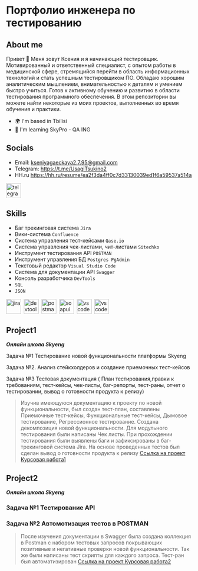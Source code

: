 # Портфолио инженера по тестированию 

## About me

Привет 👋 Меня зовут Ксения и я начинающий тестировщик. Мотивированный и ответственный специалист, с опытом работы в медицинской сфере, стремящийся перейти в область информационных технологий и стать успешным тестировщиком ПО. Обладаю хорошим аналитическим мышлением, внимательностью к деталям и умением быстро учиться. Готов к активному обучению и развитию в области тестирования программного обеспечения. В этом репозитории вы можете найти некоторые из моих проектов, выполненных во время обучения и практики.

* 🌍  I'm based in Tbilisi
* 🧠  I'm learning SkyPro - QA ING
## Socials
- Email: kseniyagaeckaya2.7.95@gmail.com
- Telegram: https://t.me/UsagiTsukino2
- HH.ru https://hh.ru/resume/ea2f3da4ff0c7d33130039ed1f6a59537a514a
<div id="badges">
    <a href="https://t.me/UsagiTsukino2" target="_blank">
      <img src="https://cdn-icons-png.flaticon.com/512/2111/2111646.png" width="40" height="40" alt="telegram" />
    </a>
  </div>

## Skills
- Баг трекинговая система  ``Jira``
- Вики-система ``Confluence``
- Система управления тест-кейсами ``Qase.io``
- Система управления чек-листами, чит-листами ``Sitechko``
- Инструмент тестирования API ``POSTMAN``
- Инструмент управления БД ``Postgres PgAdmin``
- Текстовый редактор ``Visual Studio Code``
- Система для документации API ``Swagger``
- Консоль разработчика ``DevTools``
- ``SQL``
- ``JSON``
<div>
  <img src="https://cdn.jsdelivr.net/gh/devicons/devicon/icons/jira/jira-original.svg" title="jira" alt="jira" width="40" height="40"/>&nbsp
  <img src="https://d33wubrfki0l68.cloudfront.net/38b5c953a4667366685d55db55d057c86db1fc54/a0fdc/static/acae6b24d940347661ca901ea07f47c1/chrome-dev-logo-icon.png" title="devtools" alt="devtools" width="40" height="40"/>&nbsp
   <img src="https://seeklogo.com/images/P/postman-logo-0087CA0D15-seeklogo.com.png" title="postman" alt="postman" width="40" height="40"/>&nbsp
   <img src="https://static0.smartbear.co/smartbearbrand/media/images/home/soapui-icon.svg" title="soapui" alt="soapui" width="40" height="40"/>&nbsp
     <img src="https://cdn.jsdelivr.net/gh/devicons/devicon/icons/vscode/vscode-original.svg" title="vscode" alt="vscode" width="40" height="40"/>&nbsp
        <img src="https://www.postgresql.org/" title="postgresql" alt="vscode" width="40" height="40"/>&nbsp
  
</div>

## Project1
  ***Онлайн школа Skyeng***

Задача №1 Тестирование новой функциональности платформы Skyeng

Задача №2. Анализ стейкхолдеров и создание приемочных тест-кейсов

Задача №3 Тестовая документация ( План тестирования,правки к требованиям, тест-кейсы, чек-листы, баг-репорты, тест-раны, отчет о тестировании, вывод о готовности продукта к релизу)
>  Изучив имеющуюся документацию к проекту по новой функциональности, был создан тест-план, составлены Приемочные тест-кейсы, Функциональные тест-кейсы, Дымовое тестирование, Регрессионное тестирование. Создана декомпозиция новой функциональности. Для модульного тестирования были написаны Чек листы. При прохождении тестирования были выявлены баги и зафиксированы в баг-трекинговой система Jira. На основе проведенных тестов был сделан вывод о готовности продукта к релизу
> <a href="https://oxidized-arithmetic-ac0.notion.site/0d892b3b8a864fc3b6d02617360f1355">Ссылка на проект Курсовая работа1</a>
## Project2 
***Онлайн школа Skyeng***
### Задача №1 Тестирование API 
### Задача №2 Автомотизация тестов в POSTMAN 
>После изучения документации в Swagger была создана коллекция в Postman  с набором тестовых запросов покрывающих позитивные и негативные проверки новой функциональности. Так же были написаны тест скрипты для каждого запроса. Тест-ран был автоматизирован
><a href="https://oxidized-arithmetic-ac0.notion.site/POSTMAN-collection-8f944e7cb6ab48d3aebec7adc10439e4">Ссылка на проект Курсовая работа2</a>

